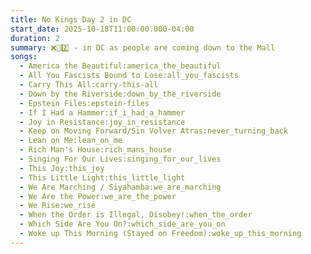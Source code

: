 ```yaml
---
title: No Kings Day 2 in DC
start_date: 2025-10-18T11:00:00.000-04:00
duration: 2
summary: ❌👑2️⃣ - in DC as people are coming down to the Mall
songs:
  - America the Beautiful:america_the_beautiful
  - All You Fascists Bound to Lose:all_you_fascists
  - Carry This All:carry-this-all
  - Down by the Riverside:down_by_the_riverside
  - Epstein Files:epstein-files
  - If I Had a Hammer:if_i_had_a_hammer
  - Joy in Resistance:joy_in_resistance
  - Keep on Moving Forward/Sin Volver Atras:never_turning_back
  - Lean on Me:lean_on_me
  - Rich Man's House:rich_mans_house
  - Singing For Our Lives:singing_for_our_lives
  - This Joy:this_joy
  - This Little Light:this_little_light
  - We Are Marching / Siyahamba:we_are_marching
  - We Are the Power:we_are_the_power
  - We Rise:we_rise
  - When the Order is Illegal, Disobey!:when_the_order
  - Which Side Are You On?:which_side_are_you_on
  - Woke up This Morning (Stayed on Freedom):woke_up_this_morning
---
```

